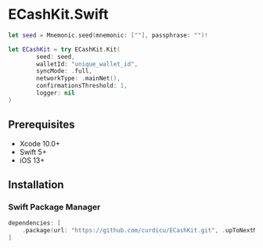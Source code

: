 # ECashKit.Swift

```swift
let seed = Mnemonic.seed(mnemonic: [""], passphrase: "")!

let ECashKit = try ECashKit.Kit(
        seed: seed,
        walletId: "unique_wallet_id",
        syncMode: .full,
        networkType: .mainNet(),
        confirmationsThreshold: 1,
        logger: nil
)
```
## Prerequisites

* Xcode 10.0+
* Swift 5+
* iOS 13+

## Installation

### Swift Package Manager

```swift
dependencies: [
    .package(url: "https://github.com/curdicu/ECashKit.git", .upToNextMajor(from: "1.0.0"))
]
```
